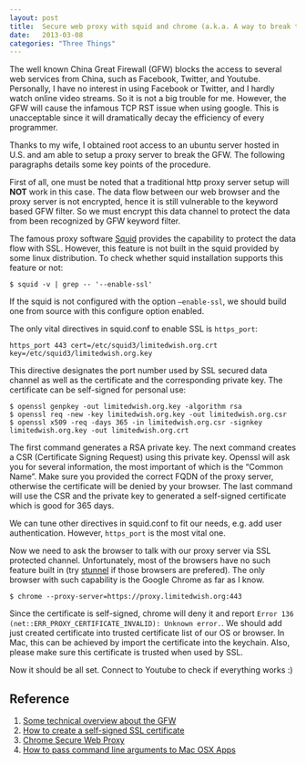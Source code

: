 ```yaml
---
layout: post
title:  Secure web proxy with squid and chrome (a.k.a. A way to break the GFW)
date:   2013-03-08
categories: "Three Things"
---
```


The well known China Great Firewall (GFW) blocks the access to several
web services from China, such as Facebook, Twitter, and Youtube.
Personally, I have no interest in using Facebook or Twitter, and I
hardly watch online video streams. So it is not a big trouble for me.
However, the GFW will cause the infamous TCP RST issue when using
google. This is unacceptable since it will dramatically decay the
efficiency of every programmer.

Thanks to my wife, I obtained root access to an ubuntu server hosted
in U.S. and am able to setup a proxy server to break the GFW. The
following paragraphs details some key points of the procedure.

First of all, one must be noted that a traditional http proxy server
setup will **NOT** work in this case. The data flow between our web
browser and the proxy server is not encrypted, hence it is still
vulnerable to the keyword based GFW filter. So we must encrypt this
data channel to protect the data from been recognized by GFW keyword
filter.

The famous proxy software [Squid](http://www.squid-cache.org) provides
the capability to protect the data flow with SSL. However, this
feature is not built in the squid provided by some linux
distribution. To check whether squid installation supports this
feature or not:

~~~
$ squid -v | grep -- '--enable-ssl'
~~~

If the squid is not configured with the option `–enable-ssl`, we
should build one from source with this configure option enabled.

The only vital directives in squid.conf to enable SSL is `https_port`:

~~~
https_port 443 cert=/etc/squid3/limitedwish.org.crt key=/etc/squid3/limitedwish.org.key
~~~

This directive designates the port number used by SSL secured data
channel as well as the certificate and the corresponding private
key. The certificate can be self-signed for personal use:

~~~
$ openssl genpkey -out limitedwish.org.key -algorithm rsa
$ openssl req -new -key limitedwish.org.key -out limitedwish.org.csr
$ openssl x509 -req -days 365 -in limitedwish.org.csr -signkey limitedwish.org.key -out limitedwish.org.crt
~~~

The first command generates a RSA private key. The next command
creates a CSR (Certificate Signing Request) using this private
key. Openssl will ask you for several information, the most important
of which is the “Common Name”. Make sure you provided the correct FQDN
of the proxy server, otherwise the certificate will be denied by your
browser. The last command will use the CSR and the private key to
generated a self-signed certificate which is good for 365 days.

We can tune other directives in squid.conf to fit our needs, e.g. add
user authentication. However, `https_port` is the most vital one.

Now we need to ask the browser to talk with our proxy server via SSL
protected channel. Unfortunately, most of the browsers have no such
feature built in (try [stunnel](https://www.stunnel.org) if those
browsers are prefered). The only browser with such capability is the
Google Chrome as far as I know.

~~~
$ chrome --proxy-server=https://proxy.limitedwish.org:443
~~~

Since the certificate is self-signed, chrome will deny it and report
`Error 136 (net::ERR_PROXY_CERTIFICATE_INVALID): Unknown error.`. We
should add just created certificate into trusted certificate list of
our OS or browser. In Mac, this can be achieved by import the
certificate into the keychain. Also, please make sure this certificate
is trusted when used by SSL.

Now it should be all set. Connect to Youtube to check if everything
works :)

## Reference

1. [Some technical overview about the GFW](http://wiki.keso.cn/Home/across-the-gfw-s-technology-and-control-method)
2. [How to create a self-signed SSL certificate](http://www.akadia.com/services/ssh_test_certificate.html)
3. [Chrome Secure Web Proxy](http://www.chromium.org/developers/design-documents/secure-web-proxy)
4. [How to pass command line arguments to Mac OSX Apps](http://superuser.com/questions/271678/how-do-i-pass-command-line-arguments-to-dock-items)
